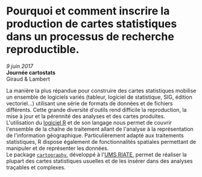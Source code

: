 # Pourquoi et comment inscrire la production de cartes statistiques dans un processus de recherche reproductible.
*9 juin 2017*  
**Journée cartostats**  
Giraud & Lambert  


La manière la plus répandue pour construire des cartes statistiques mobilise un ensemble de logiciels variés (tableur, logiciel de statistique, SIG, édition vectoriel...) utilisant une série de formats de données et de fichiers différents. Cette grande diversité d'outils rend difficile la reproduction, la mise à jour et la pérennité des analyses et des cartes produites.   
L'utilisation du [logiciel R](https://www.r-project.org/) et de son langage nous permet de couvrir l'ensemble de la chaîne de traitement allant de l'analyse à la représentation de l'information géographique. Particulièrement adapté aux traitements statistiques, R dispose également de fonctionnalités spatiales permettant de manipuler et de représenter les données.   
Le package [`cartography`](https://github.com/Groupe-ElementR/cartography), développé à l'[UMS RIATE](http://riate.cnrs.fr), permet de réaliser la plupart des cartes statistiques usuelles et de les insérer dans des analyses traçables et complexes.

